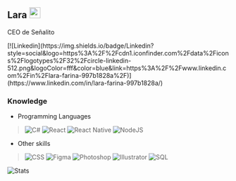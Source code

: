 <h2>Lara <img src="https://www.fg-a.com/flags/argentina-flag-animated.gif" width="25"></h2>
<p>CEO de Señalito </p>
[![Linkedin](https://img.shields.io/badge/Linkedin?style=social&logo=https%3A%2F%2Fcdn1.iconfinder.com%2Fdata%2Ficons%2Flogotypes%2F32%2Fcircle-linkedin-512.png&logoColor=fff&color=blue&link=https%3A%2F%2Fwww.linkedin.com%2Fin%2Flara-farina-997b1828a%2F)](https://www.linkedin.com/in/lara-farina-997b1828a/)

### Knowledge
* Programming Languages

> ![C#](https://img.shields.io/badge/C#?color=%8503bb) ![React](https://img.shields.io/badge/React?color=%23a4fff7) ![React Native](https://img.shields.io/badge/React-Native?color=%23a4fff7) ![NodeJS](https://img.shields.io/badge/NodeJS?color=%04ab77)

* Other skills

> ![CSS](https://img.shields.io/badge/CSS?color=%2903bb) ![Figma](https://img.shields.io/badge/Figma?color=%bb0339) ![Photoshop](https://img.shields.io/badge/Photoshop?color=%2903bb) ![Illustrator](https://img.shields.io/badge/Illustrator?color=%d5d900) ![SQL](https://img.shields.io/badge/SQL?color=%d97c00)


![Stats](https://github-readme-stats.vercel.app/api?username=LaraFarina&show_icons=true&theme=transparent)
